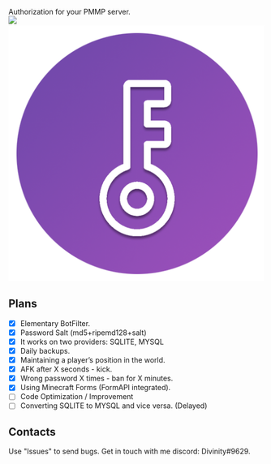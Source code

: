 Authorization for your PMMP server.
<br>
[![](https://poggit.pmmp.io/shield.state/RAuth)](https://poggit.pmmp.io/p/RAuth)
<br>
![logo_512](https://github.com/DeadZeta/RAuth/blob/master/icon512.png)
## Plans
- [X] Elementary BotFilter.
- [X] Password Salt (md5+ripemd128+salt)
- [X] It works on two providers: SQLITE, MYSQL
- [X] Daily backups.
- [X] Maintaining a player’s position in the world.
- [X] AFK after X seconds - kick.
- [X] Wrong password X times - ban for X minutes.
- [X] Using Minecraft Forms (FormAPI integrated).
- [ ] Code Optimization / Improvement
- [ ] Converting SQLITE to MYSQL and vice versa. (Delayed)
## Contacts
Use "Issues" to send bugs. Get in touch with me discord: Divinity#9629.

